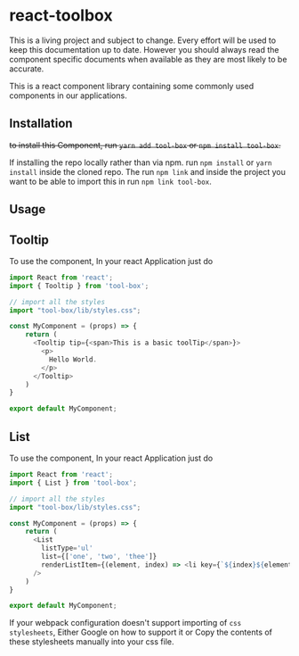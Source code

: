 # react-toolbox

This is a living project and subject to change. Every effort will be used to keep this documentation up to date.
However you should always read the component specific documents when available as they are most likely to be accurate.

This is a react component library containing some commonly used components in our applications.

## Installation

~~to install this Component, run `yarn add tool-box` or `npm install tool-box`.~~

If installing the repo locally rather than via npm. run `npm install` or `yarn install` inside the cloned repo.
The run `npm link` and inside the project you want to be able to import this in run `npm link tool-box`.


## Usage

## Tooltip
To use the component, In your react Application just do

```javascript
import React from 'react';
import { Tooltip } from 'tool-box';

// import all the styles
import "tool-box/lib/styles.css";

const MyComponent = (props) => {
    return (
      <Tooltip tip={<span>This is a basic toolTip</span>}>
        <p>
          Hello World.
        </p>
      </Tooltip>
    )
}

export default MyComponent;


```

## List
To use the component, In your react Application just do

```javascript
import React from 'react';
import { List } from 'tool-box';

// import all the styles
import "tool-box/lib/styles.css";

const MyComponent = (props) => {
    return (
      <List 
        listType='ul'
        list={['one', 'two', 'thee']}
        renderListItem={(element, index) => <li key={`${index}${element}`}>{element}</li>}
      />
    )
}

export default MyComponent;


```

If your webpack configuration doesn't support importing of `css stylesheets`, Either Google on how to support it or Copy the contents of these stylesheets manually into your css file.

